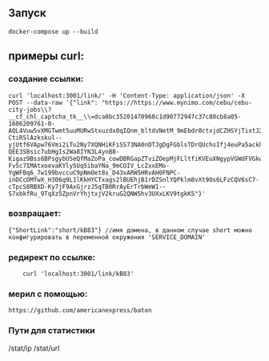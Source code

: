 
## Запуск
```
docker-compose up --build
```

## примеры curl: 
### создание ссылки:
```
curl 'localhost:3001/link/' -H 'Content-Type: application/json' -X POST --data-raw '{"link": "https://https://www.mynimo.com/cebu/cebu-city-jobs\\?__cf_chl_captcha_tk__\\=dca8bc35201470968c1d90772947c37c80cb8a05-1606209761-0-AQL4Vuw5vXMGTwmt5uuMURwStxuzdx0qIQnm_bltdvNetM_9mEbdr0ctxjdCZHSYjTixtJ21CQIe68RAGnCB-CtiR5lAzkskul--yjUtf6VApw76Vmi2iTu2Ny7XQNHiKFiSS73NA0nDTJgDgFGblsTDrQUchsIfj4euPa5ackhq59tZDvydlK-QEE3SBsic7ubHgIs2Wa8IYN3L4ynB8-Kigaz9Bss6BPsgybUSeQfMaZoPa_cowDBRGapZTviZOepMjFLltfiKVEuXNgypVGWdFVGkw2YXNxOlcV_C-Fv5c7IMAtxoevaKYly5Uq5ibaYNa_9mCOIV_LcZxxEMo-YgWFBq6_7w199bvccuC9pNmOet8s_D43xARW5HRvAH0FNPC-inDCcDMfwX_H306q9L1lKkHYCTxags2lBUEhjB1rDZSnlYQPklm8vXt9Os6LFzCQV6sC7-cTpcS8RBXD-Ky7jF9AxGjrzJ5qTB0RrAyErTrbWeW1--S7xbkfRu_9TqXz5ZpnVrYhjtxjV2kruG2QNW5hv3UXxLKV9tgkK5"}'
```
### возвращает:
    {"ShortLink":"short/kB83"} //имя домена, в данном случае short можно конфигурировать в переменной окружения 'SERVICE_DOMAIN'

### редирект по ссылке:
```
    curl 'localhost:3001/link/kB83'
```

### мерил с помощью:
    https://github.com/americanexpress/baton

### Пути для статистики
/stat/ip
/stat/url